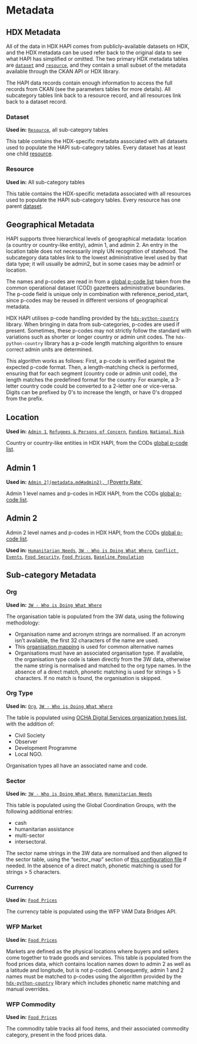 # Metadata

## HDX Metadata

All of the data in HDX HAPI comes from publicly-available datasets on HDX, and
the HDX metadata can be used refer back to the original data to see what HAPI
has simplified or omitted.
The two primary HDX metadata tables are
[`dataset`](metadata.md#dataset) and [`resource`](metadata.md#resource), and they
contain a small subset of the metadata available through the CKAN API or
HDX library.

The HAPI data records contain enough information to access the full records
from CKAN (see the parameters tables for more details).
All subcategory tables link back to a resource record, and all resources link
back to a dataset record.

### Dataset <a id="dataset"></a>

**Used in:** [`Resource`](metadata.md#resource), all sub-category tables

This table contains the HDX-specific metadata associated with all datasets
used to populate the HAPI sub-category tables. Every dataset has at least
one child [resource](metadata.md#resource).

### Resource <a id="resource"></a>

**Used in:** All sub-category tables

This table contains the HDX-specific metadata associated with all resources
used to populate the HAPI sub-category tables. Every resource has one
parent [dataset](metadata.md#dataset).

## Geographical Metadata

HAPI supports three hierarchical levels of geographical metadata:
location (a country or country-like entity), admin 1, and admin 2.  An entry in
the location table does not necessarily imply UN recognition of statehood.
The subcategory data tables link to the lowest administrative level used by
that data type; it will usually be admin2, but in some cases may be admin1 or
location.

The names and p-codes are read in from a [global p-code list](https://data.humdata.org/dataset/global-pcodes)
taken from the common operational dataset (COD) gazetteers administrative
boundaries.
The p-code field is unique only in combination with reference_period_start,
since p-codes may be reused in different versions of geographical metadata.

HDX HAPI utilises p-code handling provided by the
[`hdx-python-country`](https://hdx-python-country.readthedocs.io/en/latest/)
library. When bringing in data from sub-categories, p-codes are used if
present. Sometimes, these p-codes may not strictly follow the standard with
variations such as shorter or longer country or admin unit codes.
The `hdx-python-country` library has a p-code length matching algorithm to
ensure correct admin units are determined.

This algorithm works as follows: First, a p-code is verified against the
expected p-code format. Then, a length-matching check is performed,
ensuring that for each segment (country code or admin unit code),
the length matches the predefined format for the country. For example,
a 3-letter country code could be converted to a 2-letter one or vice-versa.
Digits can be prefixed by 0's to increase the length, or have 0's dropped
from the prefix.

## Location <a id="location"></a>

**Used in:** [`Admin 1`](metadata.md#admin1),
[`Refugees & Persons of Concern`](affected_people.md#refugees),
[`Funding`](coordination_and_context.md#funding),
[`National Risk`](coordination_and_context.md#national-risk)

Country or country-like entities in HDX HAPI, from the CODs
[global p-code list](https://data.humdata.org/dataset/global-pcodes).

## Admin 1  <a id="admin1"></a>

**Used in:** [`Admin 2](metadata.md#admin2),
[`Poverty Rate`](population_and_socio-economy.md#poverty-rate)

Admin 1 level names and p-codes in HDX HAPI, from the CODs
[global p-code list](https://data.humdata.org/dataset/global-pcodes).

## Admin 2 <a id="admin2"></a>

Admin 2 level names and p-codes in HDX HAPI, from the CODs
[global p-code list](https://data.humdata.org/dataset/global-pcodes).

**Used in:**
[`Humanitarian Needs`](affected_people.md#humanitarian-needs),
[`3W - Who is Doing What Where`](coordination_and_context.md#operational-presence),
[`Conflict Events`](coordination_and_context.md#conflict-events),
[`Food Security`](food_security_and_nutrition.md#food-security),
[`Food Prices`](food_security_and_nutrition.md#food-prices),
[`Baseline Population`](population_and_socio-economy.md#population)

## Sub-category Metadata

### Org <a id="org"></a>

**Used in:**
[`3W - Who is Doing What Where`](coordination_and_context.md#operational-presence)

The organisation table is populated from the 3W data, using the following
methodology:

* Organisation name and acronym strings are normalised. If an acronym isn’t
  available, the first 32 characters of the name are used.
* This [organisation mapping](https://docs.google.com/spreadsheets/d/e/2PACX-1vSfBWvSu3fKA743VvHtgf-pIGkYH7zhy-NP7DZgEV9_a6YU7vtCeWhbLM56aUL1iIfrfv5UBvvjVt7B/pub?gid=1040329566&single=true&output=csv)
  is used for common alternative names
* Organisations must have an associated organisation type. If available, the
  organisation type code is taken directly from the 3W data, otherwise the name
  string is normalised and matched to the org type names. In the absence of a
  direct match, phonetic matching is used for strings > 5 characters. If no
  match is found, the organisation is skipped.

### Org Type <a id="org-type"></a>

**Used in:**
[`Org`](metadata.md#org),
[`3W - Who is Doing What Where`](coordination_and_context.md#operational-presence)

The table is populated using
[OCHA Digital Services organization types list](https://data.humdata.org/dataset/organization-types-beta),
with the addition of:

* Civil Society
* Observer
* Development Programme
* Local NGO.

Organisation types all have an associated name and code.

### Sector <a id=sector></a>

**Used in:**
[`3W - Who is Doing What Where`](coordination_and_context.md#operational-presence),
[`Humanitarian Needs`](affected_people.md#humanitarian-needs)

This table is populated using the Global Coordination Groups, with the
following additional entries:

* cash
* humanitarian assistance
* multi-sector
* intersectoral.

The sector name strings in the 3W data are normalised and then aligned to the
sector table, using the “sector_map” section of
[this configuration file](https://github.com/OCHA-DAP/hapi-pipelines/blob/main/src/hapi/pipelines/configs/core.yaml)
if needed.
In the absence of a direct match, phonetic matching is used for
strings > 5 characters.

### Currency <a id="currency"></a>

**Used in:**
[`Food Prices`](food_security_and_nutrition.md#food-prices)

The currency table is populated using the WFP VAM Data Bridges API.

### WFP Market <a id="wfp-market"></a>

**Used in:**
[`Food Prices`](food_security_and_nutrition.md#food-prices)

Markets are defined as the physical locations where buyers and sellers
come together to trade goods and services.
This table is populated from the food prices data, which contains location
names down to admin 2 as well as
a latitude and longitude, but is not p-coded. Consequently, admin 1 and 2
names must be matched to p-codes using the algorithm provided by the
[`hdx-python-country`](https://hdx-python-country.readthedocs.io/en/latest/)
library which includes phonetic name matching and
manual overrides.

### WFP Commodity <a id="wfp-commodity"></a>

**Used in:**
[`Food Prices`](food_security_and_nutrition.md#food-prices)

The commodity table tracks all food items, and their associated
commodity category, present in the food prices data.
